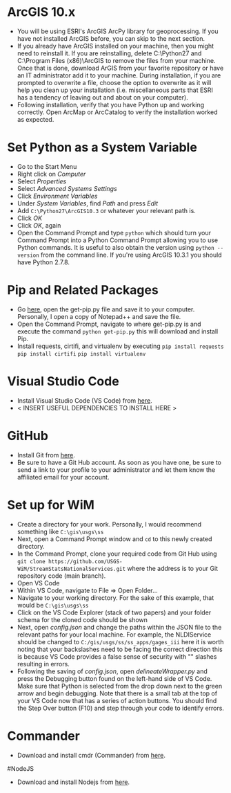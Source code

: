 # ArcGIS 10.x
* You will be using ESRI's ArcGIS ArcPy library for geoprocessing. If you have not installed ArcGIS before, you can skip to the next section.
* If you already have ArcGIS installed on your machine, then you might need to reinstall it. If you are reinstalling, delete C:\Python27 and C:\Program Files (x86)\ArcGIS to remove the files from your machine. Once that is done, download ArGIS from your favorite repository or have an IT administrator add it to your machine. During installation, if you are prompted to overwrite a file, choose the option to overwrite as it will help you clean up your installation (i.e. miscellaneous parts that ESRI has a tendency of leaving out and about on your computer).
* Following installation, verify that you have Python up and working correctly. Open ArcMap or ArcCatalog to verify the installation worked as expected. 

# Set Python as a System Variable
* Go to the Start Menu
* Right click on _Computer_
* Select _Properties_
* Select _Advanced Systems Settings_
* Click _Environment Variables_
* Under _System Variables_, find _Path_ and press _Edit_
* Add `C:\Python27\ArcGIS10.3` or whatever your relevant path is.
* Click _OK_
* Click _OK_, again
* Open the Command Prompt and type `python` which should turn your Command Prompt into a Python Command Prompt allowing you to use Python commands. It is useful to also obtain the version using `python --version` from the command line. If you're using ArcGIS 10.3.1 you should have Python 2.7.8.

# Pip and Related Packages
* Go [here](https://pip.pypa.io/en/stable/installing/), open the get-pip.py file and save it to your computer. Personally, I open a copy of Notepad++ and save the file.
* Open the Command Prompt, navigate to where get-pip.py is and execute the command `python get-pip.py` this will download and install Pip.
* Install requests, cirtifi, and virtualenv by executing `pip install requests` `pip install cirtifi` `pip install virtualenv`

# Visual Studio Code
* Install Visual Studio Code (VS Code) from [here](https://code.visualstudio.com/).
* < INSERT USEFUL DEPENDENCIES TO INSTALL HERE >

# GitHub
* Install Git from [here](https://git-scm.com/downloads).
* Be sure to have a Git Hub account. As soon as you have one, be sure to send a link to your profile to your administrator and let them know the affiliated email for your account.

# Set up for WiM
* Create a directory for your work. Personally, I would recommend something like `C:\gis\usgs\ss`
* Next, open a Command Prompt window and `cd` to this newly created directory.
* In the Command Prompt, clone your required code from Git Hub using `git clone https://github.com/USGS-WiM/StreamStatsNationalServices.git` where the address is to your Git repository code (main branch).
* Open VS Code
* Within VS Code, navigate to File => Open Folder...
* Navigate to your working directory. For the sake of this example, that would be `C:\gis\usgs\ss`
* Click on the VS Code Explorer (stack of two papers) and your folder schema for the cloned code should be shown
* Next, open _config.json_ and change the paths within the JSON file to the relevant paths for your local machine. For example, the NLDIService should be changed to `C:/gis/usgs/ss/ss_apps/gages_iii` here it is worth noting that your backslashes need to be facing the correct direction this is because VS Code provides a false sense of security with "\" slashes resulting in errors.
* Following the saving of _config.json_, open _delineateWrapper.py_ and press the Debugging button found on the left-hand side of VS Code. Make sure that Python is selected from the drop down next to the green arrow and begin debugging. Note that there is a small tab at the top of your VS Code now that has a series of action buttons. You should find the Step Over button (F10) and step through your code to identify errors.

# Commander
* Download and install cmdr (Commander) from [here](http://cmder.net/).

#NodeJS
* Download and install Nodejs from [here](https://nodejs.org/en/).
